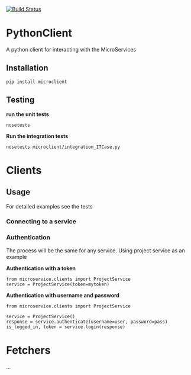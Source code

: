[![Build Status](https://travis-ci.org/TangentMicroServices/PythonClient.svg?branch=master)](https://travis-ci.org/TangentMicroServices/PythonClient)


# PythonClient
A python client for interacting with the MicroServices

## Installation

	pip install microclient 


## Testing

**run the unit tests**

	nosetests

**Run the integration tests**

	nosetests microclient/integration_ITCase.py

# Clients

## Usage

For detailed examples see the tests 

### Connecting to a service

### Authentication

The process will be the same for any service. Using project service as an example

**Authentication with a token**

	from microservice.clients import ProjectService
	service = ProjectService(token=mytoken)

**Authentication with username and password**

	from microservice.clients import ProjectService

	service = ProjectService()
	response = service.authenticate(username=user, password=pass)
	is_logged_in, token = service.login(response)


# Fetchers

...
